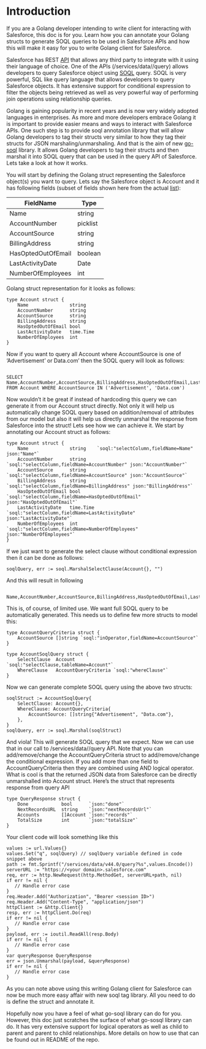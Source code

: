 # Introduction

If you are a Golang developer intending to write client for interacting with Salesforce, this doc is for you. Learn how you can annotate your Golang structs to generate SOQL queries to be used in Salesforce APIs and how this will make it easy for you to write Golang client for Salesforce.

Salesforce has REST [API](https://developer.salesforce.com/docs/atlas.en-us.api_rest.meta/api_rest/intro_rest_resources.htm) that allows any third party to integrate with it using their language of choice. One of the APIs (/services/data/<version>/query) allows developers to query Salesforce object using [SOQL](https://developer.salesforce.com/docs/atlas.en-us.soql_sosl.meta/soql_sosl/sforce_api_calls_soql_sosl_intro.htm) query. SOQL is very powerful, SQL like query language that allows developers to query Salesforce objects. It has extensive support for conditional expression to filter the objects being retrieved as well as very powerful way of performing join operations using relationship queries.

Golang is gaining popularity in recent years and is now very widely adopted languages in enterprises. As more and more developers embrace Golang it is important to provide easier means and ways to interact with Salesforce APIs. One such step is to provide soql annotation library that will allow Golang developers to tag their structs very similar to how they tag their structs for JSON marshaling/unmarshaling. And that is the aim of new [go-soql](https://github.com/forcedotcom/go-soql) library. It allows Golang developers to tag their structs and then marshal it into SOQL query that can be used in the query API of Salesforce. Lets take a look at how it works.

You will start by defining the Golang struct representing the Salesforce object(s) you want to query. Lets say the Salesforce object is Account and it has following fields (subset of fields shown here from the actual [list](https://developer.salesforce.com/docs/atlas.en-us.api.meta/api/sforce_api_objects_account.htm)):

| FieldName          | Type     |
| ------------------ | -------- |
| Name               | string   |
| AccountNumber      | picklist |
| AccountSource      | string   |
| BillingAddress     | string   |
| HasOptedOutOfEmail | boolean  |
| LastActivityDate   | Date     |
| NumberOfEmployees  | int      |

Golang struct representation for it looks as follows:

```
type Account struct {
    Name               string
    AccountNumber      string
    AccountSource      string
    BillingAddress     string
    HasOptedOutOfEmail bool
    LastActivityDate   time.Time
    NumberOfEmployees  int
}
```

Now if you want to query all Account where AccountSource is one of ‘Advertisement’ or Data.com’ then the SOQL query will look as follows:

```

SELECT Name,AccountNumber,AccountSource,BillingAddress,HasOptedOutOfEmail,LastActivityDate,NumberOfEmployees FROM Account WHERE AccountSource IN ('Advertisement', 'Data.com')

```

Now wouldn’t it be great if instead of hardcoding this query we can generate it from our Account struct directly. Not only it will help us automatically change SOQL query based on addition/removal of attributes from our model but also it will help us directly unmarshal the response from Salesforce into the struct! Lets see how we can achieve it. We start by annotating our Account struct as follows:

```
type Account struct {
    Name               string    `soql:"selectColumn,fieldName=Name" json:"Name"`
    AccountNumber      string    `soql:"selectColumn,fieldName=AccountNumber" json:"AccountNumber"`
    AccountSource      string    `soql:"selectColumn,fieldName=AccountSource" json:"AccountSource"`
    BillingAddress     string    `soql:"selectColumn,fieldName=BillingAddress" json:"BillingAddress"`
    HasOptedOutOfEmail bool      `soql:"selectColumn,fieldName=HasOptedOutOfEmail" json:"HasOptedOutOfEmail"`
    LastActivityDate   time.Time `soql:"selectColumn,fieldName=LastActivityDate" json:"LastActivityDate"`
    NumberOfEmployees  int       `soql:"selectColumn,fieldName=NumberOfEmployees" json:"NumberOfEmployees"`
}
```

If we just want to generate the select clause without conditional expression then it can be done as follows:

```
soqlQuery, err := soql.MarshalSelectClause(Account{}, "")
```

And this will result in following

```

Name,AccountNumber,AccountSource,BillingAddress,HasOptedOutOfEmail,LastActivityDate,NumberOfEmployees

```

This is, of course, of limited use. We want full SOQL query to be automatically generated. This needs us to define few more structs to model this:

```
type AccountQueryCriteria struct {
    AccountSource []string `soql:"inOperator,fieldName=AccountSource"`
}

type AccountSoqlQuery struct {
    SelectClause  Account              `soql:"selectClause,tableName=Account"`
    WhereClause   AccountQueryCriteria `soql:"whereClause"`
}
```

Now we can generate complete SOQL query using the above two structs:

```
soqlStruct := AccountSoqlQuery{
    SelectClause: Account{},
    WhereClause: AccountQueryCriteria{
        AccountSource: []string{"Advertisement", "Data.com"},
    },
}
soqlQuery, err := soql.Marshal(soqlStruct)
```

And viola! This will generate SOQL query that we expect. Now we can use that in our call to /services/data/<version>/query API. Note that you can add/remove/change the AccountQueryCriteria struct to add/remove/change the conditional expression. If you add more than one field to AccountQueryCriteria then they are combined using AND logical operator. What is cool is that the returned JSON data from Salesforce can be directly unmarshalled into Account struct. Here’s the struct that represents response from query API

```
type QueryResponse struct {
    Done            bool      `json:"done"`
    NextRecordsURL  string    `json:"nextRecordsUrl"`
    Accounts        []Account `json:"records"`
    TotalSize       int       `json:"totalSize"`
}
```

Your client code will look something like this

```
values := url.Values{}
values.Set("q", soqlQuery) // soqlQuery variable defined in code snippet above
path := fmt.Sprintf("/services/data/v44.0/query?%s",values.Encode())
serverURL := "https://<your domain>.salesforce.com"
req, err := http.NewRequest(http.MethodGet, serverURL+path, nil)
if err != nil {
   // Handle error case
}
req.Header.Add("Authorization", "Bearer <session ID>")
req.Header.Add("Content-Type", "application/json")
httpClient := &http.Client{}
resp, err := httpClient.Do(req)
if err != nil {
   // Handle error case
}
payload, err := ioutil.ReadAll(resp.Body)
if err != nil {
   // Handle error case
}
var queryResponse QueryResponse
err = json.Unmarshal(payload, &queryResponse)
if err != nil {
   // Handle error case
}
```

As you can note above using this writing Golang client for Salesforce can now be much more easy affair with new soql tag library. All you need to do is define the struct and annotate it.

Hopefully now you have a feel of what go-soql library can do for you. However, this doc just scratches the surface of what go-sosql library can do. It has very extensive support for logical operators as well as child to parent and parent to child relationships. More details on how to use that can be found out in README of the repo.

